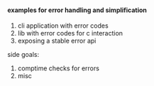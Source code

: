 #### examples for error handling and simplification

1. cli application with error codes
2. lib with error codes for c interaction
3. exposing a stable error api

side goals:
1. comptime checks for errors
2. misc
